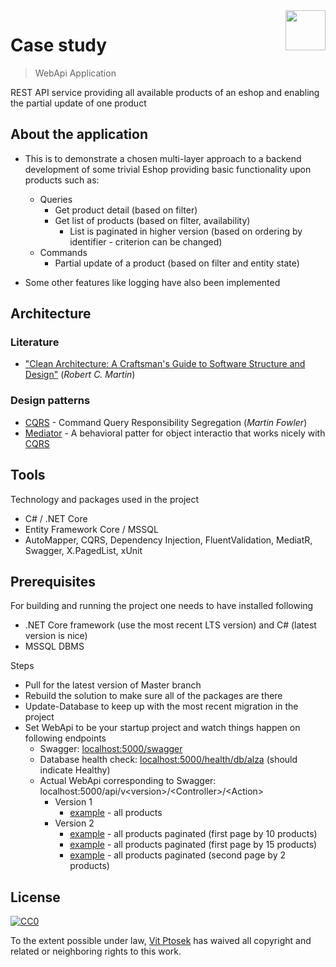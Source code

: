 <img src="Src\Presentation\WebApi\alza.ico" align="right" width="64" />

# Case study 
> WebApi Application

REST API service providing all available products of an eshop and enabling the partial update of one product

## About the application

- This is to demonstrate a chosen multi-layer approach to a backend development of some trivial Eshop providing basic functionality upon products such as:
  - Queries
    - Get product detail (based on filter)
    - Get list of products (based on filter, availability) 
      - List is paginated in higher version (based on ordering by identifier - criterion can be changed)
  - Commands  
    - Partial update of a product (based on filter and entity state)

- Some other features like logging have also been implemented

## Architecture

### Literature

- ["Clean Architecture: A Craftsman's Guide to Software Structure and Design"](https://books.google.cz/books/about/Clean_Architecture.html?id=8ngAkAEACAAJ) (*Robert C. Martin*)

### Design patterns

- [CQRS](https://martinfowler.com/bliki/CQRS.html) - Command Query Responsibility Segregation (*Martin Fowler*)
- [Mediator](https://en.wikipedia.org/wiki/Mediator_pattern) - A behavioral patter for object interactio that works nicely with [CQRS](https://medium.com/@letienthanh0212/cqrs-and-mediator-in-net-core-project-c0b477eab6e9)

## Tools

Technology and packages used in the project

- C# / .NET Core
- Entity Framework Core / MSSQL
- AutoMapper, CQRS, Dependency Injection, FluentValidation, MediatR, Swagger, X.PagedList, xUnit

## Prerequisites 

For building and running the project one needs to have installed following

- .NET Core framework (use the most recent LTS version) and C# (latest version is nice)
- MSSQL DBMS

Steps

- Pull for the latest version of Master branch
- Rebuild the solution to make sure all of the packages are there
- Update-Database to keep up with the most recent migration in the project
- Set WebApi to be your startup project and watch things happen on following endpoints
  - Swagger: [localhost:5000/swagger](http://localhost:5000/swagger/index.html)
  - Database health check: [localhost:5000/health/db/alza](http://localhost:5000/health/db/alza) (should indicate Healthy)
  - Actual WebApi corresponding to Swagger: localhost:5000/api/v\<version>/\<Controller>/\<Action> 
    - Version 1 
      - [example](http://localhost:5000/api/v1/Product/GetAvailable) - all products
    - Version 2 
      - [example](http://localhost:5000/api/v2/Product/GetAvailable/1) - all products paginated (first page by 10 products)
      - [example](http://localhost:5000/api/v2/Product/GetAvailable/1/15) - all products paginated (first page by 15 products)
      - [example](http://localhost:5000/api/v2/Product/GetAvailable/2/2) - all products paginated (second page by 2 products)

## License

[![CC0](https://licensebuttons.net/p/zero/1.0/88x31.png)](https://creativecommons.org/publicdomain/zero/1.0/)

To the extent possible under law, [Vit Ptosek](https://github.com/vitptosek) has waived all copyright and related or neighboring rights to this work.
